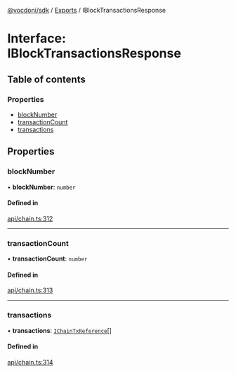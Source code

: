 [@vocdoni/sdk](/sdk) / [Exports](../modules) / IBlockTransactionsResponse

# Interface: IBlockTransactionsResponse

## Table of contents

### Properties

- [blockNumber](IBlockTransactionsResponse#blocknumber)
- [transactionCount](IBlockTransactionsResponse#transactioncount)
- [transactions](IBlockTransactionsResponse#transactions)

## Properties

### blockNumber

• **blockNumber**: `number`

#### Defined in

[api/chain.ts:312](https://github.com/vocdoni/vocdoni-sdk/blob/9e24a20/src/api/chain.ts#L312)

___

### transactionCount

• **transactionCount**: `number`

#### Defined in

[api/chain.ts:313](https://github.com/vocdoni/vocdoni-sdk/blob/9e24a20/src/api/chain.ts#L313)

___

### transactions

• **transactions**: [`IChainTxReference`](IChainTxReference)[]

#### Defined in

[api/chain.ts:314](https://github.com/vocdoni/vocdoni-sdk/blob/9e24a20/src/api/chain.ts#L314)
